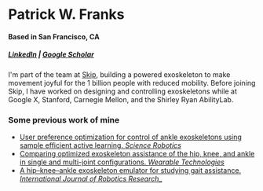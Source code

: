 # Patrick W. Franks
#### Based in San Francisco, CA
##### [LinkedIn](https://www.linkedin.com/in/patrickfranks/) | [Google Scholar](https://scholar.google.com/citations?hl=en&user=Fzhk_ssAAAAJ)

I'm part of the team at [Skip](https://www.skipwithjoy.com/), building a powered exoskeleton to make movement joyful for the 1 billion people with reduced mobility. Before joining Skip, I have worked on designing and controlling exoskeletons while at Google X, Stanford, Carnegie Mellon, and the Shirley Ryan AbilityLab. 

### Some previous work of mine
- [User preference optimization for control of ankle exoskeletons using sample efficient active learning. _Science Robotics_](https://www.science.org/doi/abs/10.1126/scirobotics.adg3705)
- [Comparing optimized exoskeleton assistance of the hip, knee, and ankle in single and multi-joint configurations. _Wearable Technologies_](https://drive.google.com/file/d/1av9UbwU8sU1n2MfBLboYuzJy3wKuslR6/view?usp=sharing)
- [ A hip–knee–ankle exoskeleton emulator for studying gait assistance. _International Journal of Robotics Research__](https://drive.google.com/file/d/1RlrELrIbmDXIAGYLg4kIY1s8qJ0ibTUT/view?usp=share_link)
